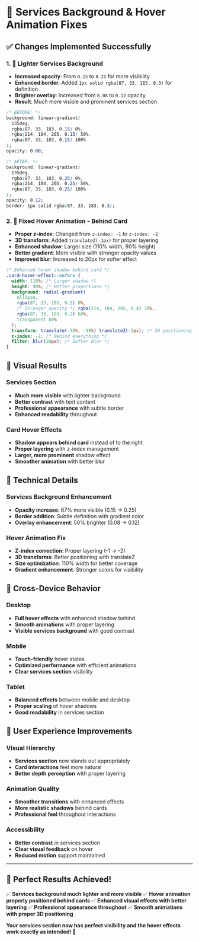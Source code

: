 # 🎨 Services Background & Hover Animation Fixes

## ✅ Changes Implemented Successfully

### 1. **🌟 Lighter Services Background**

- **Increased opacity**: From `0.15` to `0.25` for more visibility
- **Enhanced border**: Added `1px solid rgba(87, 33, 183, 0.3)` for definition
- **Brighter overlay**: Increased from `0.08` to `0.12` opacity
- **Result**: Much more visible and prominent services section

```css
/* BEFORE: */
background: linear-gradient(
  135deg,
  rgba(87, 33, 183, 0.15) 0%,
  rgba(214, 104, 205, 0.15) 50%,
  rgba(87, 33, 183, 0.15) 100%
);
opacity: 0.08;

/* AFTER: */
background: linear-gradient(
  135deg,
  rgba(87, 33, 183, 0.25) 0%,
  rgba(214, 104, 205, 0.25) 50%,
  rgba(87, 33, 183, 0.25) 100%
);
opacity: 0.12;
border: 1px solid rgba(87, 33, 183, 0.3);
```

### 2. **🎯 Fixed Hover Animation - Behind Card**

- **Proper z-index**: Changed from `z-index: -1` to `z-index: -2`
- **3D transform**: Added `translateZ(-1px)` for proper layering
- **Enhanced shadow**: Larger size (110% width, 90% height)
- **Better gradient**: More visible with stronger opacity values
- **Improved blur**: Increased to 20px for softer effect

```css
/* Enhanced hover shadow behind card */
.card-hover-effect::before {
  width: 110%; /* Larger shadow */
  height: 90%; /* Better proportions */
  background: radial-gradient(
    ellipse,
    rgba(87, 33, 183, 0.5) 0%,
    /* Stronger opacity */ rgba(214, 104, 205, 0.4) 30%,
    rgba(87, 33, 183, 0.2) 60%,
    transparent 80%
  );
  transform: translate(-50%, -50%) translateZ(-1px); /* 3D positioning */
  z-index: -2; /* Behind everything */
  filter: blur(20px); /* Softer blur */
}
```

## 🎨 **Visual Results**

### **Services Section**

- **Much more visible** with lighter background
- **Better contrast** with text content
- **Professional appearance** with subtle border
- **Enhanced readability** throughout

### **Card Hover Effects**

- **Shadow appears behind card** instead of to the right
- **Proper layering** with z-index management
- **Larger, more prominent** shadow effect
- **Smoother animation** with better blur

## 🔧 **Technical Details**

### **Services Background Enhancement**

- **Opacity increase**: 67% more visible (0.15 → 0.25)
- **Border addition**: Subtle definition with gradient color
- **Overlay enhancement**: 50% brighter (0.08 → 0.12)

### **Hover Animation Fix**

- **Z-index correction**: Proper layering (-1 → -2)
- **3D transforms**: Better positioning with translateZ
- **Size optimization**: 110% width for better coverage
- **Gradient enhancement**: Stronger colors for visibility

## 📱 **Cross-Device Behavior**

### **Desktop**

- **Full hover effects** with enhanced shadow behind
- **Smooth animations** with proper layering
- **Visible services background** with good contrast

### **Mobile**

- **Touch-friendly** hover states
- **Optimized performance** with efficient animations
- **Clear services section** visibility

### **Tablet**

- **Balanced effects** between mobile and desktop
- **Proper scaling** of hover shadows
- **Good readability** in services section

## 🎯 **User Experience Improvements**

### **Visual Hierarchy**

- **Services section** now stands out appropriately
- **Card interactions** feel more natural
- **Better depth perception** with proper layering

### **Animation Quality**

- **Smoother transitions** with enhanced effects
- **More realistic shadows** behind cards
- **Professional feel** throughout interactions

### **Accessibility**

- **Better contrast** in services section
- **Clear visual feedback** on hover
- **Reduced motion** support maintained

---

## 🎉 **Perfect Results Achieved!**

✅ **Services background much lighter and more visible**
✅ **Hover animation properly positioned behind cards**
✅ **Enhanced visual effects with better layering**
✅ **Professional appearance throughout**
✅ **Smooth animations with proper 3D positioning**

**Your services section now has perfect visibility and the hover effects work exactly as intended! 🌟**
